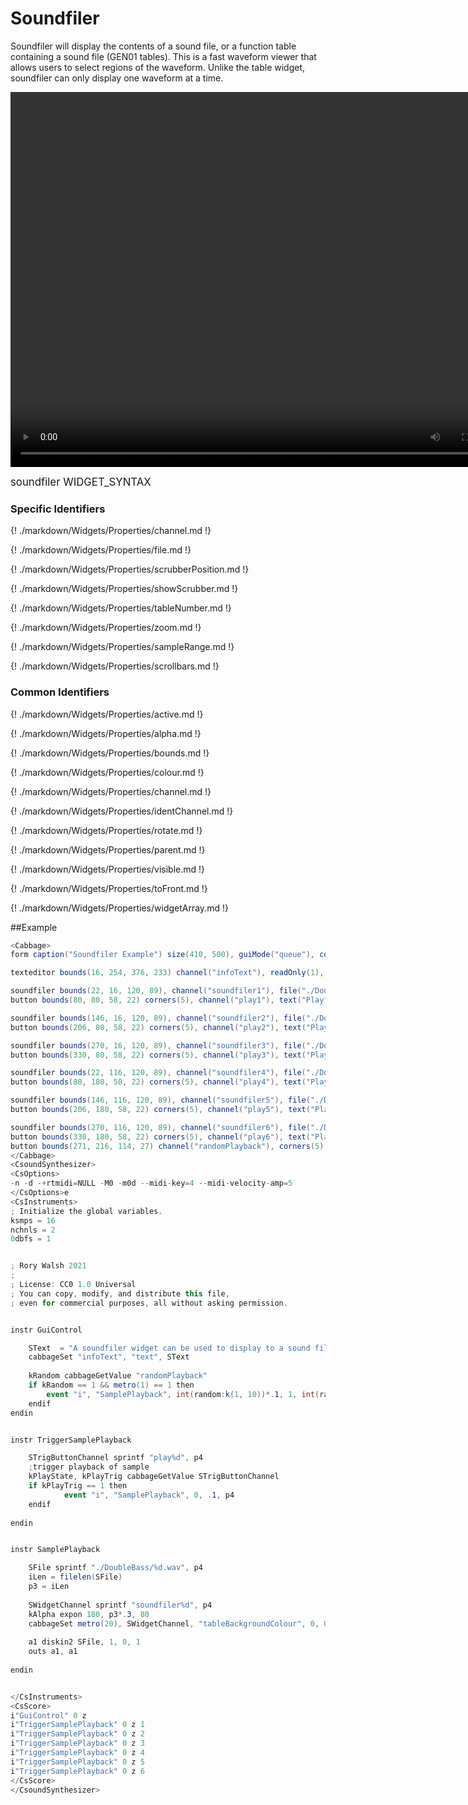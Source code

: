 # Soundfiler

Soundfiler will display the contents of a sound file, or a function table containing a sound file (GEN01 tables). This is a fast waveform viewer that allows users to select regions of the waveform. Unlike the table widget, soundfiler can only display one waveform at a time. 

<video width="800" height="600" controls>
<source src="../../images/docs/soundfiler.mp4">
</video> 

<big></pre>
soundfiler WIDGET_SYNTAX
</pre></big>

### Specific Identifiers

{! ./markdown/Widgets/Properties/channel.md  !}

{! ./markdown/Widgets/Properties/file.md !} 

{! ./markdown/Widgets/Properties/scrubberPosition.md !} 

{! ./markdown/Widgets/Properties/showScrubber.md !} 

{! ./markdown/Widgets/Properties/tableNumber.md  !}

{! ./markdown/Widgets/Properties/zoom.md !}  

{! ./markdown/Widgets/Properties/sampleRange.md !}  

{! ./markdown/Widgets/Properties/scrollbars.md !}  

### Common Identifiers

{! ./markdown/Widgets/Properties/active.md !} 

{! ./markdown/Widgets/Properties/alpha.md !} 

{! ./markdown/Widgets/Properties/bounds.md !}

{! ./markdown/Widgets/Properties/colour.md !} 

{! ./markdown/Widgets/Properties/channel.md !} 

{! ./markdown/Widgets/Properties/identChannel.md !}  

{! ./markdown/Widgets/Properties/rotate.md !} 

{! ./markdown/Widgets/Properties/parent.md !} 

{! ./markdown/Widgets/Properties/visible.md  !}

{! ./markdown/Widgets/Properties/toFront.md !} 

{! ./markdown/Widgets/Properties/widgetArray.md !}  

<!--(End of identifiers)/-->

##Example
<!--(Widget Example)/-->
```csharp
<Cabbage>
form caption("Soundfiler Example") size(410, 500), guiMode("queue"), colour(2, 145, 209) pluginId("def1")

texteditor bounds(16, 254, 376, 233) channel("infoText"), readOnly(1), wrap(1), scrollbars(1)

soundfiler bounds(22, 16, 120, 89), channel("soundfiler1"), file("./DoubleBass/1.wav") colour(147, 210, 0), tableBackgroundColour(0, 0, 0, 80)
button bounds(80, 80, 58, 22) corners(5), channel("play1"), text("Play")

soundfiler bounds(146, 16, 120, 89), channel("soundfiler2"), file("./DoubleBass/2.wav") colour(147, 210, 0), tableBackgroundColour(0, 0, 0, 80)
button bounds(206, 80, 58, 22) corners(5), channel("play2"), text("Play")

soundfiler bounds(270, 16, 120, 89), channel("soundfiler3"), file("./DoubleBass/3.wav") colour(147, 210, 0), tableBackgroundColour(0, 0, 0, 80)
button bounds(330, 80, 58, 22) corners(5), channel("play3"), text("Play")

soundfiler bounds(22, 116, 120, 89), channel("soundfiler4"), file("./DoubleBass/4.wav") colour(147, 210, 0), tableBackgroundColour(0, 0, 0, 80)
button bounds(80, 180, 58, 22) corners(5), channel("play4"), text("Play")

soundfiler bounds(146, 116, 120, 89), channel("soundfiler5"), file("./DoubleBass/5.wav") colour(147, 210, 0), tableBackgroundColour(0, 0, 0, 80)
button bounds(206, 180, 58, 22) corners(5), channel("play5"), text("Play")

soundfiler bounds(270, 116, 120, 89), channel("soundfiler6"), file("./DoubleBass/6.wav") colour(147, 210, 0), tableBackgroundColour(0, 0, 0, 80)
button bounds(330, 180, 58, 22) corners(5), channel("play6"), text("Play")
button bounds(271, 216, 114, 27) channel("randomPlayback"), corners(5), text("Random Playback", "Stop")
</Cabbage>
<CsoundSynthesizer>
<CsOptions>
-n -d -+rtmidi=NULL -M0 -m0d --midi-key=4 --midi-velocity-amp=5
</CsOptions>e
<CsInstruments>
; Initialize the global variables. 
ksmps = 16
nchnls = 2
0dbfs = 1


; Rory Walsh 2021 
;
; License: CC0 1.0 Universal
; You can copy, modify, and distribute this file, 
; even for commercial purposes, all without asking permission. 


instr GuiControl

    SText  = "A soundfiler widget can be used to display to a sound file; from disk, or from a function table. It does not play back any audio, or produce any signal. All this must be handled using Csound.\n\nIn the example here, 6 samples are loaded from disk. The 'TriggerSamplePlayback' instrument is instantiated 6 times, one for each sample. This saves having to code 6 times.\n\nWhen the 'SamplePlayback' instrument is triggered is plays back the corresponding sample. It also changes the background colour of the soundfiler to give some visual feedback to the user as to when the sample is playing.\n\nFinally, a random button is added which triggers the six different sample to play back at random time intervals." 
    cabbageSet "infoText", "text", SText
        
    kRandom cabbageGetValue "randomPlayback"
    if kRandom == 1 && metro(1) == 1 then
        event "i", "SamplePlayback", int(random:k(1, 10))*.1, 1, int(random:k(1, 7))
    endif
endin


instr TriggerSamplePlayback 

    STrigButtonChannel sprintf "play%d", p4
    ;trigger playback of sample
    kPlayState, kPlayTrig cabbageGetValue STrigButtonChannel
    if kPlayTrig == 1 then
            event "i", "SamplePlayback", 0, .1, p4
    endif    
    
endin


instr SamplePlayback

    SFile sprintf "./DoubleBass/%d.wav", p4
    iLen = filelen(SFile)
    p3 = iLen
    
    SWidgetChannel sprintf "soundfiler%d", p4
    kAlpha expon 180, p3*.3, 80
    cabbageSet metro(20), SWidgetChannel, "tableBackgroundColour", 0, 0, 0, kAlpha     
    
    a1 diskin2 SFile, 1, 0, 1
    outs a1, a1  
        
endin


</CsInstruments>
<CsScore>
i"GuiControl" 0 z
i"TriggerSamplePlayback" 0 z 1
i"TriggerSamplePlayback" 0 z 2
i"TriggerSamplePlayback" 0 z 3
i"TriggerSamplePlayback" 0 z 4
i"TriggerSamplePlayback" 0 z 5
i"TriggerSamplePlayback" 0 z 6
</CsScore>
</CsoundSynthesizer>

```
<!--(End Widget Example)/-->